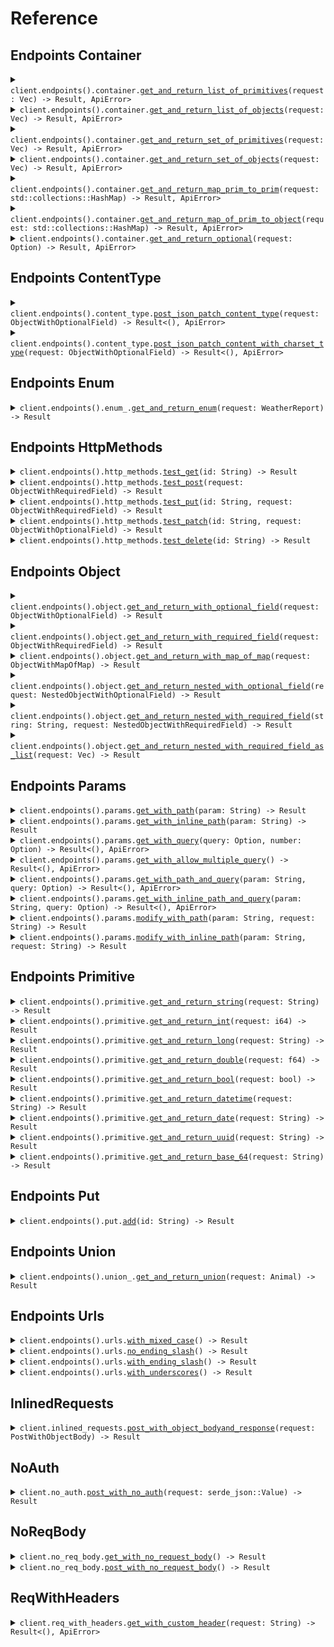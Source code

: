 # Reference
## Endpoints Container
<details><summary><code>client.endpoints().container.<a href="/src/api/resources/endpoints/container/client.rs">get_and_return_list_of_primitives</a>(request: Vec<String>) -> Result<Vec<String>, ApiError></code></summary>
<dl>
<dd>

#### 🔌 Usage

<dl>
<dd>

<dl>
<dd>

```rust
use seed_exhaustive::prelude::*;
use std::collections::HashSet;

#[tokio::main]
async fn main() {
    let config = ClientConfig {
        token: Some("<token>".to_string()),
        ..Default::default()
    };
    let client = ExhaustiveClient::new(config).expect("Failed to build client");
    client
        .endpoints
        .container
        .get_and_return_list_of_primitives(&vec!["string".to_string(), "string".to_string()], None)
        .await;
}
```
</dd>
</dl>
</dd>
</dl>


</dd>
</dl>
</details>

<details><summary><code>client.endpoints().container.<a href="/src/api/resources/endpoints/container/client.rs">get_and_return_list_of_objects</a>(request: Vec<ObjectWithRequiredField>) -> Result<Vec<ObjectWithRequiredField>, ApiError></code></summary>
<dl>
<dd>

#### 🔌 Usage

<dl>
<dd>

<dl>
<dd>

```rust
use seed_exhaustive::prelude::*;
use std::collections::{HashMap, HashSet};

#[tokio::main]
async fn main() {
    let config = ClientConfig {
        token: Some("<token>".to_string()),
        ..Default::default()
    };
    let client = ExhaustiveClient::new(config).expect("Failed to build client");
    client
        .endpoints
        .container
        .get_and_return_list_of_objects(
            &vec![
                ObjectWithRequiredField {
                    string: "string".to_string(),
                },
                ObjectWithRequiredField {
                    string: "string".to_string(),
                },
            ],
            None,
        )
        .await;
}
```
</dd>
</dl>
</dd>
</dl>


</dd>
</dl>
</details>

<details><summary><code>client.endpoints().container.<a href="/src/api/resources/endpoints/container/client.rs">get_and_return_set_of_primitives</a>(request: Vec<String>) -> Result<Vec<String>, ApiError></code></summary>
<dl>
<dd>

#### 🔌 Usage

<dl>
<dd>

<dl>
<dd>

```rust
use seed_exhaustive::prelude::*;
use std::collections::HashSet;

#[tokio::main]
async fn main() {
    let config = ClientConfig {
        token: Some("<token>".to_string()),
        ..Default::default()
    };
    let client = ExhaustiveClient::new(config).expect("Failed to build client");
    client
        .endpoints
        .container
        .get_and_return_set_of_primitives(&HashSet::from(["string".to_string()]), None)
        .await;
}
```
</dd>
</dl>
</dd>
</dl>


</dd>
</dl>
</details>

<details><summary><code>client.endpoints().container.<a href="/src/api/resources/endpoints/container/client.rs">get_and_return_set_of_objects</a>(request: Vec<ObjectWithRequiredField>) -> Result<Vec<ObjectWithRequiredField>, ApiError></code></summary>
<dl>
<dd>

#### 🔌 Usage

<dl>
<dd>

<dl>
<dd>

```rust
use seed_exhaustive::prelude::*;
use std::collections::{HashMap, HashSet};

#[tokio::main]
async fn main() {
    let config = ClientConfig {
        token: Some("<token>".to_string()),
        ..Default::default()
    };
    let client = ExhaustiveClient::new(config).expect("Failed to build client");
    client
        .endpoints
        .container
        .get_and_return_set_of_objects(
            &HashSet::from([ObjectWithRequiredField {
                string: "string".to_string(),
            }]),
            None,
        )
        .await;
}
```
</dd>
</dl>
</dd>
</dl>


</dd>
</dl>
</details>

<details><summary><code>client.endpoints().container.<a href="/src/api/resources/endpoints/container/client.rs">get_and_return_map_prim_to_prim</a>(request: std::collections::HashMap<String, String>) -> Result<std::collections::HashMap<String, String>, ApiError></code></summary>
<dl>
<dd>

#### 🔌 Usage

<dl>
<dd>

<dl>
<dd>

```rust
use seed_exhaustive::prelude::*;
use std::collections::HashMap;

#[tokio::main]
async fn main() {
    let config = ClientConfig {
        token: Some("<token>".to_string()),
        ..Default::default()
    };
    let client = ExhaustiveClient::new(config).expect("Failed to build client");
    client
        .endpoints
        .container
        .get_and_return_map_prim_to_prim(
            &HashMap::from([("string".to_string(), "string".to_string())]),
            None,
        )
        .await;
}
```
</dd>
</dl>
</dd>
</dl>


</dd>
</dl>
</details>

<details><summary><code>client.endpoints().container.<a href="/src/api/resources/endpoints/container/client.rs">get_and_return_map_of_prim_to_object</a>(request: std::collections::HashMap<String, ObjectWithRequiredField>) -> Result<std::collections::HashMap<String, ObjectWithRequiredField>, ApiError></code></summary>
<dl>
<dd>

#### 🔌 Usage

<dl>
<dd>

<dl>
<dd>

```rust
use seed_exhaustive::prelude::*;
use std::collections::HashMap;

#[tokio::main]
async fn main() {
    let config = ClientConfig {
        token: Some("<token>".to_string()),
        ..Default::default()
    };
    let client = ExhaustiveClient::new(config).expect("Failed to build client");
    client
        .endpoints
        .container
        .get_and_return_map_of_prim_to_object(
            &HashMap::from([(
                "string".to_string(),
                ObjectWithRequiredField {
                    string: "string".to_string(),
                },
            )]),
            None,
        )
        .await;
}
```
</dd>
</dl>
</dd>
</dl>


</dd>
</dl>
</details>

<details><summary><code>client.endpoints().container.<a href="/src/api/resources/endpoints/container/client.rs">get_and_return_optional</a>(request: Option<ObjectWithRequiredField>) -> Result<Option<ObjectWithRequiredField>, ApiError></code></summary>
<dl>
<dd>

#### 🔌 Usage

<dl>
<dd>

<dl>
<dd>

```rust
use seed_exhaustive::prelude::*;
use std::collections::HashMap;

#[tokio::main]
async fn main() {
    let config = ClientConfig {
        token: Some("<token>".to_string()),
        ..Default::default()
    };
    let client = ExhaustiveClient::new(config).expect("Failed to build client");
    client
        .endpoints
        .container
        .get_and_return_optional(
            &Some(ObjectWithRequiredField {
                string: "string".to_string(),
            }),
            None,
        )
        .await;
}
```
</dd>
</dl>
</dd>
</dl>


</dd>
</dl>
</details>

## Endpoints ContentType
<details><summary><code>client.endpoints().content_type.<a href="/src/api/resources/endpoints/content_type/client.rs">post_json_patch_content_type</a>(request: ObjectWithOptionalField) -> Result<(), ApiError></code></summary>
<dl>
<dd>

#### 🔌 Usage

<dl>
<dd>

<dl>
<dd>

```rust
use chrono::{DateTime, NaiveDate, Utc};
use seed_exhaustive::prelude::*;
use std::collections::{HashMap, HashSet};
use uuid::Uuid;

#[tokio::main]
async fn main() {
    let config = ClientConfig {
        token: Some("<token>".to_string()),
        ..Default::default()
    };
    let client = ExhaustiveClient::new(config).expect("Failed to build client");
    client
        .endpoints
        .content_type
        .post_json_patch_content_type(
            &ObjectWithOptionalField {
                string: Some("string".to_string()),
                integer: Some(1),
                long: Some(1000000),
                double: Some(1.1),
                bool: Some(true),
                datetime: Some(
                    DateTime::parse_from_rfc3339("2024-01-15T09:30:00Z")
                        .unwrap()
                        .with_timezone(&Utc),
                ),
                date: Some(NaiveDate::parse_from_str("2023-01-15", "%Y-%m-%d").unwrap()),
                uuid: Some(Uuid::parse_str("d5e9c84f-c2b2-4bf4-b4b0-7ffd7a9ffc32").unwrap()),
                base_64: Some("SGVsbG8gd29ybGQh".to_string()),
                list: Some(vec!["list".to_string(), "list".to_string()]),
                set: Some(HashSet::from(["set".to_string()])),
                map: Some(HashMap::from([(1, "map".to_string())])),
                bigint: Some("1000000".to_string()),
            },
            None,
        )
        .await;
}
```
</dd>
</dl>
</dd>
</dl>


</dd>
</dl>
</details>

<details><summary><code>client.endpoints().content_type.<a href="/src/api/resources/endpoints/content_type/client.rs">post_json_patch_content_with_charset_type</a>(request: ObjectWithOptionalField) -> Result<(), ApiError></code></summary>
<dl>
<dd>

#### 🔌 Usage

<dl>
<dd>

<dl>
<dd>

```rust
use chrono::{DateTime, NaiveDate, Utc};
use seed_exhaustive::prelude::*;
use std::collections::{HashMap, HashSet};
use uuid::Uuid;

#[tokio::main]
async fn main() {
    let config = ClientConfig {
        token: Some("<token>".to_string()),
        ..Default::default()
    };
    let client = ExhaustiveClient::new(config).expect("Failed to build client");
    client
        .endpoints
        .content_type
        .post_json_patch_content_with_charset_type(
            &ObjectWithOptionalField {
                string: Some("string".to_string()),
                integer: Some(1),
                long: Some(1000000),
                double: Some(1.1),
                bool: Some(true),
                datetime: Some(
                    DateTime::parse_from_rfc3339("2024-01-15T09:30:00Z")
                        .unwrap()
                        .with_timezone(&Utc),
                ),
                date: Some(NaiveDate::parse_from_str("2023-01-15", "%Y-%m-%d").unwrap()),
                uuid: Some(Uuid::parse_str("d5e9c84f-c2b2-4bf4-b4b0-7ffd7a9ffc32").unwrap()),
                base_64: Some("SGVsbG8gd29ybGQh".to_string()),
                list: Some(vec!["list".to_string(), "list".to_string()]),
                set: Some(HashSet::from(["set".to_string()])),
                map: Some(HashMap::from([(1, "map".to_string())])),
                bigint: Some("1000000".to_string()),
            },
            None,
        )
        .await;
}
```
</dd>
</dl>
</dd>
</dl>


</dd>
</dl>
</details>

## Endpoints Enum
<details><summary><code>client.endpoints().enum_.<a href="/src/api/resources/endpoints/enum_/client.rs">get_and_return_enum</a>(request: WeatherReport) -> Result<WeatherReport, ApiError></code></summary>
<dl>
<dd>

#### 🔌 Usage

<dl>
<dd>

<dl>
<dd>

```rust
use seed_exhaustive::prelude::*;

#[tokio::main]
async fn main() {
    let config = ClientConfig {
        token: Some("<token>".to_string()),
        ..Default::default()
    };
    let client = ExhaustiveClient::new(config).expect("Failed to build client");
    client
        .endpoints
        .enum_
        .get_and_return_enum(&WeatherReport::Sunny, None)
        .await;
}
```
</dd>
</dl>
</dd>
</dl>


</dd>
</dl>
</details>

## Endpoints HttpMethods
<details><summary><code>client.endpoints().http_methods.<a href="/src/api/resources/endpoints/http_methods/client.rs">test_get</a>(id: String) -> Result<String, ApiError></code></summary>
<dl>
<dd>

#### 🔌 Usage

<dl>
<dd>

<dl>
<dd>

```rust
use seed_exhaustive::prelude::*;

#[tokio::main]
async fn main() {
    let config = ClientConfig {
        token: Some("<token>".to_string()),
        ..Default::default()
    };
    let client = ExhaustiveClient::new(config).expect("Failed to build client");
    client
        .endpoints
        .http_methods
        .test_get(&"id".to_string(), None)
        .await;
}
```
</dd>
</dl>
</dd>
</dl>

#### ⚙️ Parameters

<dl>
<dd>

<dl>
<dd>

**id:** `String` 
    
</dd>
</dl>
</dd>
</dl>


</dd>
</dl>
</details>

<details><summary><code>client.endpoints().http_methods.<a href="/src/api/resources/endpoints/http_methods/client.rs">test_post</a>(request: ObjectWithRequiredField) -> Result<ObjectWithOptionalField, ApiError></code></summary>
<dl>
<dd>

#### 🔌 Usage

<dl>
<dd>

<dl>
<dd>

```rust
use seed_exhaustive::prelude::*;
use std::collections::HashMap;

#[tokio::main]
async fn main() {
    let config = ClientConfig {
        token: Some("<token>".to_string()),
        ..Default::default()
    };
    let client = ExhaustiveClient::new(config).expect("Failed to build client");
    client
        .endpoints
        .http_methods
        .test_post(
            &ObjectWithRequiredField {
                string: "string".to_string(),
            },
            None,
        )
        .await;
}
```
</dd>
</dl>
</dd>
</dl>


</dd>
</dl>
</details>

<details><summary><code>client.endpoints().http_methods.<a href="/src/api/resources/endpoints/http_methods/client.rs">test_put</a>(id: String, request: ObjectWithRequiredField) -> Result<ObjectWithOptionalField, ApiError></code></summary>
<dl>
<dd>

#### 🔌 Usage

<dl>
<dd>

<dl>
<dd>

```rust
use seed_exhaustive::prelude::*;
use std::collections::HashMap;

#[tokio::main]
async fn main() {
    let config = ClientConfig {
        token: Some("<token>".to_string()),
        ..Default::default()
    };
    let client = ExhaustiveClient::new(config).expect("Failed to build client");
    client
        .endpoints
        .http_methods
        .test_put(
            &"id".to_string(),
            &ObjectWithRequiredField {
                string: "string".to_string(),
            },
            None,
        )
        .await;
}
```
</dd>
</dl>
</dd>
</dl>

#### ⚙️ Parameters

<dl>
<dd>

<dl>
<dd>

**id:** `String` 
    
</dd>
</dl>
</dd>
</dl>


</dd>
</dl>
</details>

<details><summary><code>client.endpoints().http_methods.<a href="/src/api/resources/endpoints/http_methods/client.rs">test_patch</a>(id: String, request: ObjectWithOptionalField) -> Result<ObjectWithOptionalField, ApiError></code></summary>
<dl>
<dd>

#### 🔌 Usage

<dl>
<dd>

<dl>
<dd>

```rust
use chrono::{DateTime, NaiveDate, Utc};
use seed_exhaustive::prelude::*;
use std::collections::{HashMap, HashSet};
use uuid::Uuid;

#[tokio::main]
async fn main() {
    let config = ClientConfig {
        token: Some("<token>".to_string()),
        ..Default::default()
    };
    let client = ExhaustiveClient::new(config).expect("Failed to build client");
    client
        .endpoints
        .http_methods
        .test_patch(
            &"id".to_string(),
            &ObjectWithOptionalField {
                string: Some("string".to_string()),
                integer: Some(1),
                long: Some(1000000),
                double: Some(1.1),
                bool: Some(true),
                datetime: Some(
                    DateTime::parse_from_rfc3339("2024-01-15T09:30:00Z")
                        .unwrap()
                        .with_timezone(&Utc),
                ),
                date: Some(NaiveDate::parse_from_str("2023-01-15", "%Y-%m-%d").unwrap()),
                uuid: Some(Uuid::parse_str("d5e9c84f-c2b2-4bf4-b4b0-7ffd7a9ffc32").unwrap()),
                base_64: Some("SGVsbG8gd29ybGQh".to_string()),
                list: Some(vec!["list".to_string(), "list".to_string()]),
                set: Some(HashSet::from(["set".to_string()])),
                map: Some(HashMap::from([(1, "map".to_string())])),
                bigint: Some("1000000".to_string()),
            },
            None,
        )
        .await;
}
```
</dd>
</dl>
</dd>
</dl>

#### ⚙️ Parameters

<dl>
<dd>

<dl>
<dd>

**id:** `String` 
    
</dd>
</dl>
</dd>
</dl>


</dd>
</dl>
</details>

<details><summary><code>client.endpoints().http_methods.<a href="/src/api/resources/endpoints/http_methods/client.rs">test_delete</a>(id: String) -> Result<bool, ApiError></code></summary>
<dl>
<dd>

#### 🔌 Usage

<dl>
<dd>

<dl>
<dd>

```rust
use seed_exhaustive::prelude::*;

#[tokio::main]
async fn main() {
    let config = ClientConfig {
        token: Some("<token>".to_string()),
        ..Default::default()
    };
    let client = ExhaustiveClient::new(config).expect("Failed to build client");
    client
        .endpoints
        .http_methods
        .test_delete(&"id".to_string(), None)
        .await;
}
```
</dd>
</dl>
</dd>
</dl>

#### ⚙️ Parameters

<dl>
<dd>

<dl>
<dd>

**id:** `String` 
    
</dd>
</dl>
</dd>
</dl>


</dd>
</dl>
</details>

## Endpoints Object
<details><summary><code>client.endpoints().object.<a href="/src/api/resources/endpoints/object/client.rs">get_and_return_with_optional_field</a>(request: ObjectWithOptionalField) -> Result<ObjectWithOptionalField, ApiError></code></summary>
<dl>
<dd>

#### 🔌 Usage

<dl>
<dd>

<dl>
<dd>

```rust
use chrono::{DateTime, NaiveDate, Utc};
use seed_exhaustive::prelude::*;
use std::collections::{HashMap, HashSet};
use uuid::Uuid;

#[tokio::main]
async fn main() {
    let config = ClientConfig {
        token: Some("<token>".to_string()),
        ..Default::default()
    };
    let client = ExhaustiveClient::new(config).expect("Failed to build client");
    client
        .endpoints
        .object
        .get_and_return_with_optional_field(
            &ObjectWithOptionalField {
                string: Some("string".to_string()),
                integer: Some(1),
                long: Some(1000000),
                double: Some(1.1),
                bool: Some(true),
                datetime: Some(
                    DateTime::parse_from_rfc3339("2024-01-15T09:30:00Z")
                        .unwrap()
                        .with_timezone(&Utc),
                ),
                date: Some(NaiveDate::parse_from_str("2023-01-15", "%Y-%m-%d").unwrap()),
                uuid: Some(Uuid::parse_str("d5e9c84f-c2b2-4bf4-b4b0-7ffd7a9ffc32").unwrap()),
                base_64: Some("SGVsbG8gd29ybGQh".to_string()),
                list: Some(vec!["list".to_string(), "list".to_string()]),
                set: Some(HashSet::from(["set".to_string()])),
                map: Some(HashMap::from([(1, "map".to_string())])),
                bigint: Some("1000000".to_string()),
            },
            None,
        )
        .await;
}
```
</dd>
</dl>
</dd>
</dl>


</dd>
</dl>
</details>

<details><summary><code>client.endpoints().object.<a href="/src/api/resources/endpoints/object/client.rs">get_and_return_with_required_field</a>(request: ObjectWithRequiredField) -> Result<ObjectWithRequiredField, ApiError></code></summary>
<dl>
<dd>

#### 🔌 Usage

<dl>
<dd>

<dl>
<dd>

```rust
use seed_exhaustive::prelude::*;
use std::collections::HashMap;

#[tokio::main]
async fn main() {
    let config = ClientConfig {
        token: Some("<token>".to_string()),
        ..Default::default()
    };
    let client = ExhaustiveClient::new(config).expect("Failed to build client");
    client
        .endpoints
        .object
        .get_and_return_with_required_field(
            &ObjectWithRequiredField {
                string: "string".to_string(),
            },
            None,
        )
        .await;
}
```
</dd>
</dl>
</dd>
</dl>


</dd>
</dl>
</details>

<details><summary><code>client.endpoints().object.<a href="/src/api/resources/endpoints/object/client.rs">get_and_return_with_map_of_map</a>(request: ObjectWithMapOfMap) -> Result<ObjectWithMapOfMap, ApiError></code></summary>
<dl>
<dd>

#### 🔌 Usage

<dl>
<dd>

<dl>
<dd>

```rust
use seed_exhaustive::prelude::*;
use std::collections::HashMap;

#[tokio::main]
async fn main() {
    let config = ClientConfig {
        token: Some("<token>".to_string()),
        ..Default::default()
    };
    let client = ExhaustiveClient::new(config).expect("Failed to build client");
    client
        .endpoints
        .object
        .get_and_return_with_map_of_map(
            &ObjectWithMapOfMap {
                map: HashMap::from([(
                    "map".to_string(),
                    HashMap::from([("map".to_string(), "map".to_string())]),
                )]),
            },
            None,
        )
        .await;
}
```
</dd>
</dl>
</dd>
</dl>


</dd>
</dl>
</details>

<details><summary><code>client.endpoints().object.<a href="/src/api/resources/endpoints/object/client.rs">get_and_return_nested_with_optional_field</a>(request: NestedObjectWithOptionalField) -> Result<NestedObjectWithOptionalField, ApiError></code></summary>
<dl>
<dd>

#### 🔌 Usage

<dl>
<dd>

<dl>
<dd>

```rust
use chrono::{DateTime, NaiveDate, Utc};
use seed_exhaustive::prelude::*;
use std::collections::{HashMap, HashSet};
use uuid::Uuid;

#[tokio::main]
async fn main() {
    let config = ClientConfig {
        token: Some("<token>".to_string()),
        ..Default::default()
    };
    let client = ExhaustiveClient::new(config).expect("Failed to build client");
    client
        .endpoints
        .object
        .get_and_return_nested_with_optional_field(
            &NestedObjectWithOptionalField {
                string: Some("string".to_string()),
                nested_object: Some(ObjectWithOptionalField {
                    string: Some("string".to_string()),
                    integer: Some(1),
                    long: Some(1000000),
                    double: Some(1.1),
                    bool: Some(true),
                    datetime: Some(
                        DateTime::parse_from_rfc3339("2024-01-15T09:30:00Z")
                            .unwrap()
                            .with_timezone(&Utc),
                    ),
                    date: Some(NaiveDate::parse_from_str("2023-01-15", "%Y-%m-%d").unwrap()),
                    uuid: Some(Uuid::parse_str("d5e9c84f-c2b2-4bf4-b4b0-7ffd7a9ffc32").unwrap()),
                    base_64: Some("SGVsbG8gd29ybGQh".to_string()),
                    list: Some(vec!["list".to_string(), "list".to_string()]),
                    set: Some(HashSet::from(["set".to_string()])),
                    map: Some(HashMap::from([(1, "map".to_string())])),
                    bigint: Some("1000000".to_string()),
                }),
            },
            None,
        )
        .await;
}
```
</dd>
</dl>
</dd>
</dl>


</dd>
</dl>
</details>

<details><summary><code>client.endpoints().object.<a href="/src/api/resources/endpoints/object/client.rs">get_and_return_nested_with_required_field</a>(string: String, request: NestedObjectWithRequiredField) -> Result<NestedObjectWithRequiredField, ApiError></code></summary>
<dl>
<dd>

#### 🔌 Usage

<dl>
<dd>

<dl>
<dd>

```rust
use chrono::{DateTime, NaiveDate, Utc};
use seed_exhaustive::prelude::*;
use std::collections::{HashMap, HashSet};
use uuid::Uuid;

#[tokio::main]
async fn main() {
    let config = ClientConfig {
        token: Some("<token>".to_string()),
        ..Default::default()
    };
    let client = ExhaustiveClient::new(config).expect("Failed to build client");
    client
        .endpoints
        .object
        .get_and_return_nested_with_required_field(
            &"string".to_string(),
            &NestedObjectWithRequiredField {
                string: "string".to_string(),
                nested_object: ObjectWithOptionalField {
                    string: Some("string".to_string()),
                    integer: Some(1),
                    long: Some(1000000),
                    double: Some(1.1),
                    bool: Some(true),
                    datetime: Some(
                        DateTime::parse_from_rfc3339("2024-01-15T09:30:00Z")
                            .unwrap()
                            .with_timezone(&Utc),
                    ),
                    date: Some(NaiveDate::parse_from_str("2023-01-15", "%Y-%m-%d").unwrap()),
                    uuid: Some(Uuid::parse_str("d5e9c84f-c2b2-4bf4-b4b0-7ffd7a9ffc32").unwrap()),
                    base_64: Some("SGVsbG8gd29ybGQh".to_string()),
                    list: Some(vec!["list".to_string(), "list".to_string()]),
                    set: Some(HashSet::from(["set".to_string()])),
                    map: Some(HashMap::from([(1, "map".to_string())])),
                    bigint: Some("1000000".to_string()),
                },
            },
            None,
        )
        .await;
}
```
</dd>
</dl>
</dd>
</dl>

#### ⚙️ Parameters

<dl>
<dd>

<dl>
<dd>

**string:** `String` 
    
</dd>
</dl>
</dd>
</dl>


</dd>
</dl>
</details>

<details><summary><code>client.endpoints().object.<a href="/src/api/resources/endpoints/object/client.rs">get_and_return_nested_with_required_field_as_list</a>(request: Vec<NestedObjectWithRequiredField>) -> Result<NestedObjectWithRequiredField, ApiError></code></summary>
<dl>
<dd>

#### 🔌 Usage

<dl>
<dd>

<dl>
<dd>

```rust
use chrono::{DateTime, NaiveDate, Utc};
use seed_exhaustive::prelude::*;
use std::collections::{HashMap, HashSet};
use uuid::Uuid;

#[tokio::main]
async fn main() {
    let config = ClientConfig {
        token: Some("<token>".to_string()),
        ..Default::default()
    };
    let client = ExhaustiveClient::new(config).expect("Failed to build client");
    client
        .endpoints
        .object
        .get_and_return_nested_with_required_field_as_list(
            &vec![
                NestedObjectWithRequiredField {
                    string: "string".to_string(),
                    nested_object: ObjectWithOptionalField {
                        string: Some("string".to_string()),
                        integer: Some(1),
                        long: Some(1000000),
                        double: Some(1.1),
                        bool: Some(true),
                        datetime: Some(
                            DateTime::parse_from_rfc3339("2024-01-15T09:30:00Z")
                                .unwrap()
                                .with_timezone(&Utc),
                        ),
                        date: Some(NaiveDate::parse_from_str("2023-01-15", "%Y-%m-%d").unwrap()),
                        uuid: Some(
                            Uuid::parse_str("d5e9c84f-c2b2-4bf4-b4b0-7ffd7a9ffc32").unwrap(),
                        ),
                        base_64: Some("SGVsbG8gd29ybGQh".to_string()),
                        list: Some(vec!["list".to_string(), "list".to_string()]),
                        set: Some(HashSet::from(["set".to_string()])),
                        map: Some(HashMap::from([(1, "map".to_string())])),
                        bigint: Some("1000000".to_string()),
                    },
                },
                NestedObjectWithRequiredField {
                    string: "string".to_string(),
                    nested_object: ObjectWithOptionalField {
                        string: Some("string".to_string()),
                        integer: Some(1),
                        long: Some(1000000),
                        double: Some(1.1),
                        bool: Some(true),
                        datetime: Some(
                            DateTime::parse_from_rfc3339("2024-01-15T09:30:00Z")
                                .unwrap()
                                .with_timezone(&Utc),
                        ),
                        date: Some(NaiveDate::parse_from_str("2023-01-15", "%Y-%m-%d").unwrap()),
                        uuid: Some(
                            Uuid::parse_str("d5e9c84f-c2b2-4bf4-b4b0-7ffd7a9ffc32").unwrap(),
                        ),
                        base_64: Some("SGVsbG8gd29ybGQh".to_string()),
                        list: Some(vec!["list".to_string(), "list".to_string()]),
                        set: Some(HashSet::from(["set".to_string()])),
                        map: Some(HashMap::from([(1, "map".to_string())])),
                        bigint: Some("1000000".to_string()),
                    },
                },
            ],
            None,
        )
        .await;
}
```
</dd>
</dl>
</dd>
</dl>


</dd>
</dl>
</details>

## Endpoints Params
<details><summary><code>client.endpoints().params.<a href="/src/api/resources/endpoints/params/client.rs">get_with_path</a>(param: String) -> Result<String, ApiError></code></summary>
<dl>
<dd>

#### 📝 Description

<dl>
<dd>

<dl>
<dd>

GET with path param
</dd>
</dl>
</dd>
</dl>

#### 🔌 Usage

<dl>
<dd>

<dl>
<dd>

```rust
use seed_exhaustive::prelude::*;

#[tokio::main]
async fn main() {
    let config = ClientConfig {
        token: Some("<token>".to_string()),
        ..Default::default()
    };
    let client = ExhaustiveClient::new(config).expect("Failed to build client");
    client
        .endpoints
        .params
        .get_with_path(&"param".to_string(), None)
        .await;
}
```
</dd>
</dl>
</dd>
</dl>

#### ⚙️ Parameters

<dl>
<dd>

<dl>
<dd>

**param:** `String` 
    
</dd>
</dl>
</dd>
</dl>


</dd>
</dl>
</details>

<details><summary><code>client.endpoints().params.<a href="/src/api/resources/endpoints/params/client.rs">get_with_inline_path</a>(param: String) -> Result<String, ApiError></code></summary>
<dl>
<dd>

#### 📝 Description

<dl>
<dd>

<dl>
<dd>

GET with path param
</dd>
</dl>
</dd>
</dl>

#### 🔌 Usage

<dl>
<dd>

<dl>
<dd>

```rust
use seed_exhaustive::prelude::*;

#[tokio::main]
async fn main() {
    let config = ClientConfig {
        token: Some("<token>".to_string()),
        ..Default::default()
    };
    let client = ExhaustiveClient::new(config).expect("Failed to build client");
    client
        .endpoints
        .params
        .get_with_path(&"param".to_string(), None)
        .await;
}
```
</dd>
</dl>
</dd>
</dl>

#### ⚙️ Parameters

<dl>
<dd>

<dl>
<dd>

**param:** `String` 
    
</dd>
</dl>
</dd>
</dl>


</dd>
</dl>
</details>

<details><summary><code>client.endpoints().params.<a href="/src/api/resources/endpoints/params/client.rs">get_with_query</a>(query: Option<String>, number: Option<i64>) -> Result<(), ApiError></code></summary>
<dl>
<dd>

#### 📝 Description

<dl>
<dd>

<dl>
<dd>

GET with query param
</dd>
</dl>
</dd>
</dl>

#### 🔌 Usage

<dl>
<dd>

<dl>
<dd>

```rust
use seed_exhaustive::prelude::*;

#[tokio::main]
async fn main() {
    let config = ClientConfig {
        token: Some("<token>".to_string()),
        ..Default::default()
    };
    let client = ExhaustiveClient::new(config).expect("Failed to build client");
    client
        .endpoints
        .params
        .get_with_query(
            &GetWithQueryQueryRequest {
                query: "query".to_string(),
                number: 1,
            },
            None,
        )
        .await;
}
```
</dd>
</dl>
</dd>
</dl>

#### ⚙️ Parameters

<dl>
<dd>

<dl>
<dd>

**query:** `String` 
    
</dd>
</dl>

<dl>
<dd>

**number:** `i64` 
    
</dd>
</dl>
</dd>
</dl>


</dd>
</dl>
</details>

<details><summary><code>client.endpoints().params.<a href="/src/api/resources/endpoints/params/client.rs">get_with_allow_multiple_query</a>() -> Result<(), ApiError></code></summary>
<dl>
<dd>

#### 📝 Description

<dl>
<dd>

<dl>
<dd>

GET with multiple of same query param
</dd>
</dl>
</dd>
</dl>

#### 🔌 Usage

<dl>
<dd>

<dl>
<dd>

```rust
use seed_exhaustive::prelude::*;

#[tokio::main]
async fn main() {
    let config = ClientConfig {
        token: Some("<token>".to_string()),
        ..Default::default()
    };
    let client = ExhaustiveClient::new(config).expect("Failed to build client");
    client
        .endpoints
        .params
        .get_with_query(
            &GetWithQueryQueryRequest {
                query: "query".to_string(),
                number: 1,
            },
            None,
        )
        .await;
}
```
</dd>
</dl>
</dd>
</dl>

#### ⚙️ Parameters

<dl>
<dd>

<dl>
<dd>

**query:** `String` 
    
</dd>
</dl>

<dl>
<dd>

**number:** `i64` 
    
</dd>
</dl>
</dd>
</dl>


</dd>
</dl>
</details>

<details><summary><code>client.endpoints().params.<a href="/src/api/resources/endpoints/params/client.rs">get_with_path_and_query</a>(param: String, query: Option<String>) -> Result<(), ApiError></code></summary>
<dl>
<dd>

#### 📝 Description

<dl>
<dd>

<dl>
<dd>

GET with path and query params
</dd>
</dl>
</dd>
</dl>

#### 🔌 Usage

<dl>
<dd>

<dl>
<dd>

```rust
use seed_exhaustive::prelude::*;

#[tokio::main]
async fn main() {
    let config = ClientConfig {
        token: Some("<token>".to_string()),
        ..Default::default()
    };
    let client = ExhaustiveClient::new(config).expect("Failed to build client");
    client
        .endpoints
        .params
        .get_with_path_and_query(
            &"param".to_string(),
            &GetWithPathAndQueryQueryRequest {
                query: "query".to_string(),
            },
            None,
        )
        .await;
}
```
</dd>
</dl>
</dd>
</dl>

#### ⚙️ Parameters

<dl>
<dd>

<dl>
<dd>

**param:** `String` 
    
</dd>
</dl>

<dl>
<dd>

**query:** `String` 
    
</dd>
</dl>
</dd>
</dl>


</dd>
</dl>
</details>

<details><summary><code>client.endpoints().params.<a href="/src/api/resources/endpoints/params/client.rs">get_with_inline_path_and_query</a>(param: String, query: Option<String>) -> Result<(), ApiError></code></summary>
<dl>
<dd>

#### 📝 Description

<dl>
<dd>

<dl>
<dd>

GET with path and query params
</dd>
</dl>
</dd>
</dl>

#### 🔌 Usage

<dl>
<dd>

<dl>
<dd>

```rust
use seed_exhaustive::prelude::*;

#[tokio::main]
async fn main() {
    let config = ClientConfig {
        token: Some("<token>".to_string()),
        ..Default::default()
    };
    let client = ExhaustiveClient::new(config).expect("Failed to build client");
    client
        .endpoints
        .params
        .get_with_path_and_query(
            &"param".to_string(),
            &GetWithPathAndQueryQueryRequest {
                query: "query".to_string(),
            },
            None,
        )
        .await;
}
```
</dd>
</dl>
</dd>
</dl>

#### ⚙️ Parameters

<dl>
<dd>

<dl>
<dd>

**param:** `String` 
    
</dd>
</dl>

<dl>
<dd>

**query:** `String` 
    
</dd>
</dl>
</dd>
</dl>


</dd>
</dl>
</details>

<details><summary><code>client.endpoints().params.<a href="/src/api/resources/endpoints/params/client.rs">modify_with_path</a>(param: String, request: String) -> Result<String, ApiError></code></summary>
<dl>
<dd>

#### 📝 Description

<dl>
<dd>

<dl>
<dd>

PUT to update with path param
</dd>
</dl>
</dd>
</dl>

#### 🔌 Usage

<dl>
<dd>

<dl>
<dd>

```rust
use seed_exhaustive::prelude::*;

#[tokio::main]
async fn main() {
    let config = ClientConfig {
        token: Some("<token>".to_string()),
        ..Default::default()
    };
    let client = ExhaustiveClient::new(config).expect("Failed to build client");
    client
        .endpoints
        .params
        .modify_with_path(&"param".to_string(), &"string".to_string(), None)
        .await;
}
```
</dd>
</dl>
</dd>
</dl>

#### ⚙️ Parameters

<dl>
<dd>

<dl>
<dd>

**param:** `String` 
    
</dd>
</dl>
</dd>
</dl>


</dd>
</dl>
</details>

<details><summary><code>client.endpoints().params.<a href="/src/api/resources/endpoints/params/client.rs">modify_with_inline_path</a>(param: String, request: String) -> Result<String, ApiError></code></summary>
<dl>
<dd>

#### 📝 Description

<dl>
<dd>

<dl>
<dd>

PUT to update with path param
</dd>
</dl>
</dd>
</dl>

#### 🔌 Usage

<dl>
<dd>

<dl>
<dd>

```rust
use seed_exhaustive::prelude::*;

#[tokio::main]
async fn main() {
    let config = ClientConfig {
        token: Some("<token>".to_string()),
        ..Default::default()
    };
    let client = ExhaustiveClient::new(config).expect("Failed to build client");
    client
        .endpoints
        .params
        .modify_with_path(&"param".to_string(), &"string".to_string(), None)
        .await;
}
```
</dd>
</dl>
</dd>
</dl>

#### ⚙️ Parameters

<dl>
<dd>

<dl>
<dd>

**param:** `String` 
    
</dd>
</dl>
</dd>
</dl>


</dd>
</dl>
</details>

## Endpoints Primitive
<details><summary><code>client.endpoints().primitive.<a href="/src/api/resources/endpoints/primitive/client.rs">get_and_return_string</a>(request: String) -> Result<String, ApiError></code></summary>
<dl>
<dd>

#### 🔌 Usage

<dl>
<dd>

<dl>
<dd>

```rust
use seed_exhaustive::prelude::*;

#[tokio::main]
async fn main() {
    let config = ClientConfig {
        token: Some("<token>".to_string()),
        ..Default::default()
    };
    let client = ExhaustiveClient::new(config).expect("Failed to build client");
    client
        .endpoints
        .primitive
        .get_and_return_string(&"string".to_string(), None)
        .await;
}
```
</dd>
</dl>
</dd>
</dl>


</dd>
</dl>
</details>

<details><summary><code>client.endpoints().primitive.<a href="/src/api/resources/endpoints/primitive/client.rs">get_and_return_int</a>(request: i64) -> Result<i64, ApiError></code></summary>
<dl>
<dd>

#### 🔌 Usage

<dl>
<dd>

<dl>
<dd>

```rust
use seed_exhaustive::prelude::*;

#[tokio::main]
async fn main() {
    let config = ClientConfig {
        token: Some("<token>".to_string()),
        ..Default::default()
    };
    let client = ExhaustiveClient::new(config).expect("Failed to build client");
    client
        .endpoints
        .primitive
        .get_and_return_int(&1, None)
        .await;
}
```
</dd>
</dl>
</dd>
</dl>


</dd>
</dl>
</details>

<details><summary><code>client.endpoints().primitive.<a href="/src/api/resources/endpoints/primitive/client.rs">get_and_return_long</a>(request: String) -> Result<String, ApiError></code></summary>
<dl>
<dd>

#### 🔌 Usage

<dl>
<dd>

<dl>
<dd>

```rust
use seed_exhaustive::prelude::*;

#[tokio::main]
async fn main() {
    let config = ClientConfig {
        token: Some("<token>".to_string()),
        ..Default::default()
    };
    let client = ExhaustiveClient::new(config).expect("Failed to build client");
    client
        .endpoints
        .primitive
        .get_and_return_long(&1000000, None)
        .await;
}
```
</dd>
</dl>
</dd>
</dl>


</dd>
</dl>
</details>

<details><summary><code>client.endpoints().primitive.<a href="/src/api/resources/endpoints/primitive/client.rs">get_and_return_double</a>(request: f64) -> Result<f64, ApiError></code></summary>
<dl>
<dd>

#### 🔌 Usage

<dl>
<dd>

<dl>
<dd>

```rust
use seed_exhaustive::prelude::*;

#[tokio::main]
async fn main() {
    let config = ClientConfig {
        token: Some("<token>".to_string()),
        ..Default::default()
    };
    let client = ExhaustiveClient::new(config).expect("Failed to build client");
    client
        .endpoints
        .primitive
        .get_and_return_double(&1.1, None)
        .await;
}
```
</dd>
</dl>
</dd>
</dl>


</dd>
</dl>
</details>

<details><summary><code>client.endpoints().primitive.<a href="/src/api/resources/endpoints/primitive/client.rs">get_and_return_bool</a>(request: bool) -> Result<bool, ApiError></code></summary>
<dl>
<dd>

#### 🔌 Usage

<dl>
<dd>

<dl>
<dd>

```rust
use seed_exhaustive::prelude::*;

#[tokio::main]
async fn main() {
    let config = ClientConfig {
        token: Some("<token>".to_string()),
        ..Default::default()
    };
    let client = ExhaustiveClient::new(config).expect("Failed to build client");
    client
        .endpoints
        .primitive
        .get_and_return_bool(&true, None)
        .await;
}
```
</dd>
</dl>
</dd>
</dl>


</dd>
</dl>
</details>

<details><summary><code>client.endpoints().primitive.<a href="/src/api/resources/endpoints/primitive/client.rs">get_and_return_datetime</a>(request: String) -> Result<String, ApiError></code></summary>
<dl>
<dd>

#### 🔌 Usage

<dl>
<dd>

<dl>
<dd>

```rust
use chrono::{DateTime, Utc};
use seed_exhaustive::prelude::*;

#[tokio::main]
async fn main() {
    let config = ClientConfig {
        token: Some("<token>".to_string()),
        ..Default::default()
    };
    let client = ExhaustiveClient::new(config).expect("Failed to build client");
    client
        .endpoints
        .primitive
        .get_and_return_datetime(
            &DateTime::parse_from_rfc3339("2024-01-15T09:30:00Z")
                .unwrap()
                .with_timezone(&Utc),
            None,
        )
        .await;
}
```
</dd>
</dl>
</dd>
</dl>


</dd>
</dl>
</details>

<details><summary><code>client.endpoints().primitive.<a href="/src/api/resources/endpoints/primitive/client.rs">get_and_return_date</a>(request: String) -> Result<String, ApiError></code></summary>
<dl>
<dd>

#### 🔌 Usage

<dl>
<dd>

<dl>
<dd>

```rust
use chrono::NaiveDate;
use seed_exhaustive::prelude::*;

#[tokio::main]
async fn main() {
    let config = ClientConfig {
        token: Some("<token>".to_string()),
        ..Default::default()
    };
    let client = ExhaustiveClient::new(config).expect("Failed to build client");
    client
        .endpoints
        .primitive
        .get_and_return_date(
            &NaiveDate::parse_from_str("2023-01-15", "%Y-%m-%d").unwrap(),
            None,
        )
        .await;
}
```
</dd>
</dl>
</dd>
</dl>


</dd>
</dl>
</details>

<details><summary><code>client.endpoints().primitive.<a href="/src/api/resources/endpoints/primitive/client.rs">get_and_return_uuid</a>(request: String) -> Result<String, ApiError></code></summary>
<dl>
<dd>

#### 🔌 Usage

<dl>
<dd>

<dl>
<dd>

```rust
use seed_exhaustive::prelude::*;
use uuid::Uuid;

#[tokio::main]
async fn main() {
    let config = ClientConfig {
        token: Some("<token>".to_string()),
        ..Default::default()
    };
    let client = ExhaustiveClient::new(config).expect("Failed to build client");
    client
        .endpoints
        .primitive
        .get_and_return_uuid(
            &Uuid::parse_str("d5e9c84f-c2b2-4bf4-b4b0-7ffd7a9ffc32").unwrap(),
            None,
        )
        .await;
}
```
</dd>
</dl>
</dd>
</dl>


</dd>
</dl>
</details>

<details><summary><code>client.endpoints().primitive.<a href="/src/api/resources/endpoints/primitive/client.rs">get_and_return_base_64</a>(request: String) -> Result<String, ApiError></code></summary>
<dl>
<dd>

#### 🔌 Usage

<dl>
<dd>

<dl>
<dd>

```rust
use seed_exhaustive::prelude::*;

#[tokio::main]
async fn main() {
    let config = ClientConfig {
        token: Some("<token>".to_string()),
        ..Default::default()
    };
    let client = ExhaustiveClient::new(config).expect("Failed to build client");
    client
        .endpoints
        .primitive
        .get_and_return_base_64(&"SGVsbG8gd29ybGQh".to_string(), None)
        .await;
}
```
</dd>
</dl>
</dd>
</dl>


</dd>
</dl>
</details>

## Endpoints Put
<details><summary><code>client.endpoints().put.<a href="/src/api/resources/endpoints/put/client.rs">add</a>(id: String) -> Result<PutResponse, ApiError></code></summary>
<dl>
<dd>

#### 🔌 Usage

<dl>
<dd>

<dl>
<dd>

```rust
use seed_exhaustive::prelude::*;

#[tokio::main]
async fn main() {
    let config = ClientConfig {
        token: Some("<token>".to_string()),
        ..Default::default()
    };
    let client = ExhaustiveClient::new(config).expect("Failed to build client");
    client.endpoints.put.add(&"id".to_string(), None).await;
}
```
</dd>
</dl>
</dd>
</dl>

#### ⚙️ Parameters

<dl>
<dd>

<dl>
<dd>

**id:** `String` 
    
</dd>
</dl>
</dd>
</dl>


</dd>
</dl>
</details>

## Endpoints Union
<details><summary><code>client.endpoints().union_.<a href="/src/api/resources/endpoints/union_/client.rs">get_and_return_union</a>(request: Animal) -> Result<Animal, ApiError></code></summary>
<dl>
<dd>

#### 🔌 Usage

<dl>
<dd>

<dl>
<dd>

```rust
use seed_exhaustive::prelude::*;
use std::collections::HashMap;

#[tokio::main]
async fn main() {
    let config = ClientConfig {
        token: Some("<token>".to_string()),
        ..Default::default()
    };
    let client = ExhaustiveClient::new(config).expect("Failed to build client");
    client
        .endpoints
        .union_
        .get_and_return_union(
            &Animal::Dog {
                data: Dog {
                    name: "name".to_string(),
                    likes_to_woof: true,
                },
            },
            None,
        )
        .await;
}
```
</dd>
</dl>
</dd>
</dl>


</dd>
</dl>
</details>

## Endpoints Urls
<details><summary><code>client.endpoints().urls.<a href="/src/api/resources/endpoints/urls/client.rs">with_mixed_case</a>() -> Result<String, ApiError></code></summary>
<dl>
<dd>

#### 🔌 Usage

<dl>
<dd>

<dl>
<dd>

```rust
use seed_exhaustive::prelude::*;

#[tokio::main]
async fn main() {
    let config = ClientConfig {
        token: Some("<token>".to_string()),
        ..Default::default()
    };
    let client = ExhaustiveClient::new(config).expect("Failed to build client");
    client.endpoints.urls.with_mixed_case(None).await;
}
```
</dd>
</dl>
</dd>
</dl>


</dd>
</dl>
</details>

<details><summary><code>client.endpoints().urls.<a href="/src/api/resources/endpoints/urls/client.rs">no_ending_slash</a>() -> Result<String, ApiError></code></summary>
<dl>
<dd>

#### 🔌 Usage

<dl>
<dd>

<dl>
<dd>

```rust
use seed_exhaustive::prelude::*;

#[tokio::main]
async fn main() {
    let config = ClientConfig {
        token: Some("<token>".to_string()),
        ..Default::default()
    };
    let client = ExhaustiveClient::new(config).expect("Failed to build client");
    client.endpoints.urls.no_ending_slash(None).await;
}
```
</dd>
</dl>
</dd>
</dl>


</dd>
</dl>
</details>

<details><summary><code>client.endpoints().urls.<a href="/src/api/resources/endpoints/urls/client.rs">with_ending_slash</a>() -> Result<String, ApiError></code></summary>
<dl>
<dd>

#### 🔌 Usage

<dl>
<dd>

<dl>
<dd>

```rust
use seed_exhaustive::prelude::*;

#[tokio::main]
async fn main() {
    let config = ClientConfig {
        token: Some("<token>".to_string()),
        ..Default::default()
    };
    let client = ExhaustiveClient::new(config).expect("Failed to build client");
    client.endpoints.urls.with_ending_slash(None).await;
}
```
</dd>
</dl>
</dd>
</dl>


</dd>
</dl>
</details>

<details><summary><code>client.endpoints().urls.<a href="/src/api/resources/endpoints/urls/client.rs">with_underscores</a>() -> Result<String, ApiError></code></summary>
<dl>
<dd>

#### 🔌 Usage

<dl>
<dd>

<dl>
<dd>

```rust
use seed_exhaustive::prelude::*;

#[tokio::main]
async fn main() {
    let config = ClientConfig {
        token: Some("<token>".to_string()),
        ..Default::default()
    };
    let client = ExhaustiveClient::new(config).expect("Failed to build client");
    client.endpoints.urls.with_underscores(None).await;
}
```
</dd>
</dl>
</dd>
</dl>


</dd>
</dl>
</details>

## InlinedRequests
<details><summary><code>client.inlined_requests.<a href="/src/api/resources/inlined_requests/client.rs">post_with_object_bodyand_response</a>(request: PostWithObjectBody) -> Result<ObjectWithOptionalField, ApiError></code></summary>
<dl>
<dd>

#### 📝 Description

<dl>
<dd>

<dl>
<dd>

POST with custom object in request body, response is an object
</dd>
</dl>
</dd>
</dl>

#### 🔌 Usage

<dl>
<dd>

<dl>
<dd>

```rust
use chrono::{DateTime, NaiveDate, Utc};
use seed_exhaustive::prelude::*;
use std::collections::{HashMap, HashSet};
use uuid::Uuid;

#[tokio::main]
async fn main() {
    let config = ClientConfig {
        token: Some("<token>".to_string()),
        ..Default::default()
    };
    let client = ExhaustiveClient::new(config).expect("Failed to build client");
    client
        .inlined_requests
        .post_with_object_bodyand_response(
            &PostWithObjectBody {
                string: "string".to_string(),
                integer: 1,
                nested_object: ObjectWithOptionalField {
                    string: Some("string".to_string()),
                    integer: Some(1),
                    long: Some(1000000),
                    double: Some(1.1),
                    bool: Some(true),
                    datetime: Some(
                        DateTime::parse_from_rfc3339("2024-01-15T09:30:00Z")
                            .unwrap()
                            .with_timezone(&Utc),
                    ),
                    date: Some(NaiveDate::parse_from_str("2023-01-15", "%Y-%m-%d").unwrap()),
                    uuid: Some(Uuid::parse_str("d5e9c84f-c2b2-4bf4-b4b0-7ffd7a9ffc32").unwrap()),
                    base_64: Some("SGVsbG8gd29ybGQh".to_string()),
                    list: Some(vec!["list".to_string(), "list".to_string()]),
                    set: Some(HashSet::from(["set".to_string()])),
                    map: Some(HashMap::from([(1, "map".to_string())])),
                    bigint: Some("1000000".to_string()),
                },
            },
            None,
        )
        .await;
}
```
</dd>
</dl>
</dd>
</dl>

#### ⚙️ Parameters

<dl>
<dd>

<dl>
<dd>

**string:** `String` 
    
</dd>
</dl>

<dl>
<dd>

**integer:** `i64` 
    
</dd>
</dl>

<dl>
<dd>

**nested_object:** `ObjectWithOptionalField` 
    
</dd>
</dl>
</dd>
</dl>


</dd>
</dl>
</details>

## NoAuth
<details><summary><code>client.no_auth.<a href="/src/api/resources/no_auth/client.rs">post_with_no_auth</a>(request: serde_json::Value) -> Result<bool, ApiError></code></summary>
<dl>
<dd>

#### 📝 Description

<dl>
<dd>

<dl>
<dd>

POST request with no auth
</dd>
</dl>
</dd>
</dl>

#### 🔌 Usage

<dl>
<dd>

<dl>
<dd>

```rust
use seed_exhaustive::prelude::*;
use std::collections::HashMap;

#[tokio::main]
async fn main() {
    let config = ClientConfig {
        token: Some("<token>".to_string()),
        ..Default::default()
    };
    let client = ExhaustiveClient::new(config).expect("Failed to build client");
    client
        .no_auth
        .post_with_no_auth(&serde_json::json!({"key":"value"}), None)
        .await;
}
```
</dd>
</dl>
</dd>
</dl>


</dd>
</dl>
</details>

## NoReqBody
<details><summary><code>client.no_req_body.<a href="/src/api/resources/no_req_body/client.rs">get_with_no_request_body</a>() -> Result<ObjectWithOptionalField, ApiError></code></summary>
<dl>
<dd>

#### 🔌 Usage

<dl>
<dd>

<dl>
<dd>

```rust
use seed_exhaustive::prelude::*;

#[tokio::main]
async fn main() {
    let config = ClientConfig {
        token: Some("<token>".to_string()),
        ..Default::default()
    };
    let client = ExhaustiveClient::new(config).expect("Failed to build client");
    client.no_req_body.get_with_no_request_body(None).await;
}
```
</dd>
</dl>
</dd>
</dl>


</dd>
</dl>
</details>

<details><summary><code>client.no_req_body.<a href="/src/api/resources/no_req_body/client.rs">post_with_no_request_body</a>() -> Result<String, ApiError></code></summary>
<dl>
<dd>

#### 🔌 Usage

<dl>
<dd>

<dl>
<dd>

```rust
use seed_exhaustive::prelude::*;

#[tokio::main]
async fn main() {
    let config = ClientConfig {
        token: Some("<token>".to_string()),
        ..Default::default()
    };
    let client = ExhaustiveClient::new(config).expect("Failed to build client");
    client.no_req_body.post_with_no_request_body(None).await;
}
```
</dd>
</dl>
</dd>
</dl>


</dd>
</dl>
</details>

## ReqWithHeaders
<details><summary><code>client.req_with_headers.<a href="/src/api/resources/req_with_headers/client.rs">get_with_custom_header</a>(request: String) -> Result<(), ApiError></code></summary>
<dl>
<dd>

#### 🔌 Usage

<dl>
<dd>

<dl>
<dd>

```rust
use seed_exhaustive::prelude::*;

#[tokio::main]
async fn main() {
    let config = ClientConfig {
        token: Some("<token>".to_string()),
        ..Default::default()
    };
    let client = ExhaustiveClient::new(config).expect("Failed to build client");
    client
        .req_with_headers
        .get_with_custom_header(
            &ReqWithHeaders {
                x_test_service_header: "X-TEST-SERVICE-HEADER".to_string(),
                x_test_endpoint_header: "X-TEST-ENDPOINT-HEADER".to_string(),
                body: "string".to_string(),
            },
            None,
        )
        .await;
}
```
</dd>
</dl>
</dd>
</dl>


</dd>
</dl>
</details>
